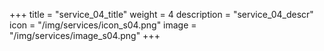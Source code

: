 +++
title = "service_04_title"
weight = 4
description = "service_04_descr"
icon = "/img/services/icon_s04.png"
image = "/img/services/image_s04.png"
+++


